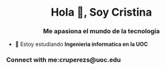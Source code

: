 <h1 align="center">Hola 👋, Soy Cristina</h1>
<h3 align="center">Me apasiona el mundo de la tecnología</h3>

- 🌱 Estoy estudiando **Ingenieria informatica en la UOC**

<h3 align="left">Connect with me:cruperezs@uoc.edu</h3>
<p align="left">
</p>
